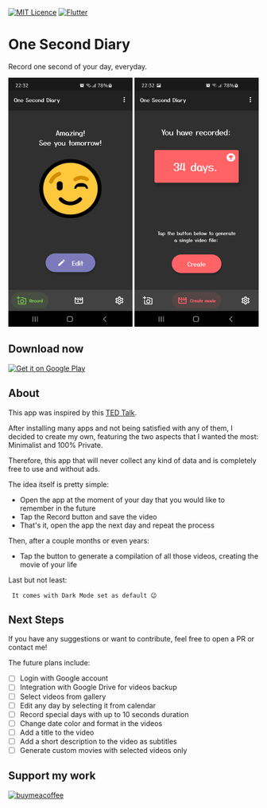[![MIT Licence](https://badges.frapsoft.com/os/mit/mit.svg?v=103)](https://opensource.org/licenses/mit-license.php)
[![Flutter](https://img.shields.io/badge/Made%20with-Flutter-blue.svg)](https://flutter.dev/)

# One Second Diary

Record one second of your day, everyday.

<img src="/screenshots/Screenshot_01.png" width="250" height="500"> <img src="/screenshots/Screenshot_02.png" width="250" height="500">

## Download now

<a href='https://play.google.com/store/apps/details?id=com.kylekun.one_second_diary&pcampaignid=pcampaignidMKT-Other-global-all-co-prtnr-py-PartBadge-Mar2515-1'><img alt='Get it on Google Play' src='https://play.google.com/intl/en_us/badges/static/images/badges/en_badge_web_generic.png'/></a>


## About

This app was inspired by this [TED Talk](https://www.ted.com/talks/cesar_kuriyama_one_second_every_day).

After installing many apps and not being satisfied with any of them, I decided to create my own, featuring the two aspects that I wanted the most: Minimalist and 100% Private. 

Therefore, this app that will never collect any kind of data and is completely free to use and without ads. 

The idea itself is pretty simple:
 - Open the app at the moment of your day that you would like to remember in the future
 - Tap the Record button and save the video
 - That's it, open the app the next day and repeat the process

Then, after a couple months or even years:
 - Tap the button to generate a compilation of all those videos, creating the movie of your life


Last but not least:
  ```
   It comes with Dark Mode set as default 😉
  ```


## Next Steps

If you have any suggestions or want to contribute, feel free to open a PR or contact me!

The future plans include:

- [ ] Login with Google account
- [ ] Integration with Google Drive for videos backup
- [ ] Select videos from gallery
- [ ] Edit any day by selecting it from calendar
- [ ] Record special days with up to 10 seconds duration
- [ ] Change date color and format in the videos
- [ ] Add a title to the video 
- [ ] Add a short description to the video as subtitles
- [ ] Generate custom movies with selected videos only

## Support my work

[![buymeacoffee](https://user-images.githubusercontent.com/835641/60540201-fcd7fa00-9ce4-11e9-87ec-1e98568e9f58.png)](https://www.buymeacoffee.com/kylekun)